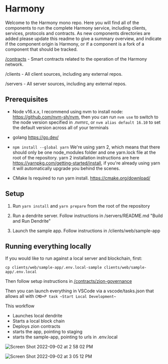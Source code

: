 # Harmony

Welcome to the Harmony mono repo. Here you will find all of the components to run the complete Harmony service, including clients, services, protocols and contracts. As new components directories are added please update this readme to give a summary overview, and indicate if the component origin is Harmony, or if a component is a fork of a component that should be tracked.

[/contracts](contracts/zion-governance) - Smart contracts related to the operation of the Harmony network.

/clients - All client sources, including any external repos.

/servers - All server sources, including any external repos.

## Prerequisites

- Node v16.x.x, I recommend using nvm to install node: <https://github.com/nvm-sh/nvm>, then you can run `nvm use` to switch to the node version specified in .nvmrc, or `nvm alias default 16.10` to set the default version across all of your terminals

- golang <https://go.dev/>

- `npm install --global yarn` We're using yarn 2, which means that there should only be one node_modules folder and one yarn.lock file at the root of the repository. yarn 2 installation instructions are here <https://yarnpkg.com/getting-started/install>, if you're already using yarn it will automatically upgrade you behind the scenes.

- CMake Is required to run yarn install. https://cmake.org/download/

## Setup

1. Run `yarn install` and `yarn prepare` from the root of the repository

2. Run a dendrite server. Follow instructions in /servers/README.md "Build and Run Dendrite"

3. Launch the sample app. Follow instructions in /clients/web/sample-app

## Running everything locally

If you would like to run against a local server and blockchain, first:

```
cp clients/web/sample-app/.env.local-sample clients/web/sample-app/.env.local
```

Then follow setup instructions in [/contracts/zion-governance](contracts/zion-governance)

Then you can launch everything in VSCode via a vscode/tasks.json that allows all with `CMD+P task ~Start Local Development~`

This workflow

- Launches local dendrite
- Starts a local block chain
- Deploys zion contracts
- starts the app, pointing to staging
- starts the sample-app, pointing to urls in .env.local

![Screen Shot 2022-09-02 at 2 58 02 PM](https://user-images.githubusercontent.com/950745/188241222-c71d65dc-cda4-41db-8272-f5bdb18e26bf.png)

![Screen Shot 2022-09-02 at 3 05 12 PM](https://user-images.githubusercontent.com/950745/188241166-cf387398-6b43-4366-bead-b8c50fd1b0c2.png)

